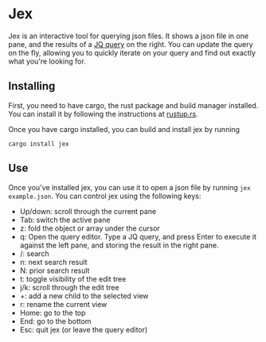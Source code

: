 Jex
===

Jex is an interactive tool for querying json files. It shows a json file in one pane, and the results of a [JQ query](https://stedolan.github.io/jq/manual/) on the right. You can update the query on the fly, allowing you to quickly iterate on your query and find out exactly what you're looking for.

Installing
----------

First, you need to have cargo, the rust package and build manager installed. You can install it by following the instructions at [rustup.rs](https://rustup.rs).

Once you have cargo installed, you can build and install jex by running
```
cargo install jex
```

Use
---

Once you've installed jex, you can use it to open a json file by running `jex example.json`. You can control jex using the following keys:

- Up/down: scroll through the current pane
- Tab: switch the active pane
- z: fold the object or array under the cursor
- q: Open the query editor. Type a JQ query, and press Enter to execute it against the left pane, and storing the result in the right pane.
- /: search
- n: next search result
- N: prior search result
- t: toggle visibility of the edit tree
- j/k: scroll through the edit tree
- +: add a new child to the selected view
- r: rename the current view
- Home: go to the top
- End: go to the bottom
- Esc: quit jex (or leave the query editor)
